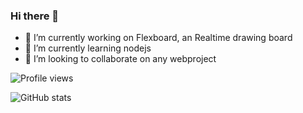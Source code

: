 ### Hi there 👋

- 🔭 I’m currently working on Flexboard, an Realtime drawing board
- 🌱 I’m currently learning nodejs
- 👯 I’m looking to collaborate on any webproject

![Profile views](https://gpvc.arturio.dev/shravanjp)

![GitHub stats](https://github-readme-stats.vercel.app/api?username=shravanjp&show_icons=true&count_private=true)



<!--
[![GitHub Streak](https://github-readme-streak-stats.herokuapp.com/?user=shravanjp&theme=dark)](https://git.io/streak-stats)
<img src="https://github-readme-stats.vercel.app/api?username=shravanjp&show_icons=true&theme=ADD_THEME_HERE" width="400"> -->


<!--
**shravanjp/shravanjp** is a ✨ _special_ ✨ repository because its `README.md` (this file) appears on your GitHub profile.

Here are some ideas to get you started:

- 🔭 I’m currently working on ...
- 🌱 I’m currently learning ...
- 👯 I’m looking to collaborate on ...
- 🤔 I’m looking for help with ...
- 💬 Ask me about ...
- 📫 How to reach me: ...
- 😄 Pronouns: ...
- ⚡ Fun fact: ...
-->
